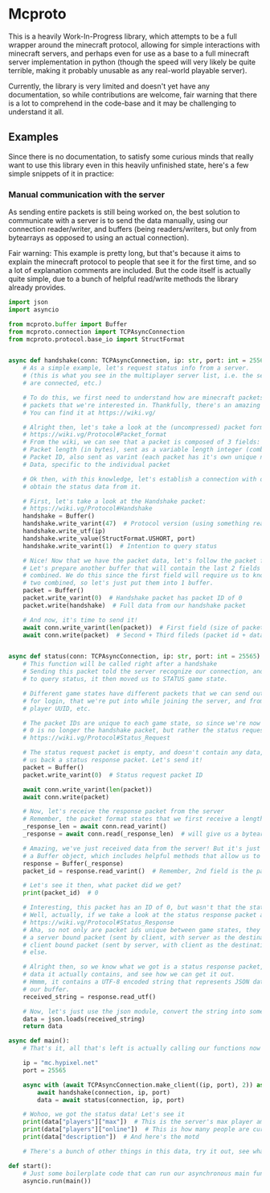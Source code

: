 # Mcproto

This is a heavily Work-In-Progress library, which attempts to be a full wrapper around the minecraft protocol, allowing
for simple interactions with minecraft servers, and perhaps even for use as a base to a full minecraft server
implementation in python (though the speed will very likely be quite terrible, making it probably unusable as any
real-world playable server).

Currently, the library is very limited and doesn't yet have any documentation, so while contributions are welcome, fair
warning that there is a lot to comprehend in the code-base and it may be challenging to understand it all.

## Examples

Since there is no documentation, to satisfy some curious minds that really want to use this library even in this
heavily unfinished state, here's a few simple snippets of it in practice:

### Manual communication with the server

As sending entire packets is still being worked on, the best solution to communicate with a server is to send the data
manually, using our connection reader/writer, and buffers (being readers/writers, but only from bytearrays as opposed
to using an actual connection).

Fair warning: This example is pretty long, but that's because it aims to explain the minecraft protocol to people that
see it for the first time, and so a lot of explanation comments are included. But the code itself is actually quite
simple, due to a bunch of helpful read/write methods the library already provides.

```python
import json
import asyncio

from mcproto.buffer import Buffer
from mcproto.connection import TCPAsyncConnection
from mcproto.protocol.base_io import StructFormat


async def handshake(conn: TCPAsyncConnection, ip: str, port: int = 25565) -> None:
    # As a simple example, let's request status info from a server.
    # (this is what you see in the multiplayer server list, i.e. the server's motd, icon, info about how many players
    # are connected, etc.)

    # To do this, we first need to understand how are minecraft packets composed, and take a look at the specific
    # packets that we're interested in. Thankfully, there's an amazing community made wiki that documents all of this!
    # You can find it at https://wiki.vg/

    # Alright then, let's take a look at the (uncompressed) packet format specification:
    # https://wiki.vg/Protocol#Packet_format
    # From the wiki, we can see that a packet is composed of 3 fields:
    # Packet length (in bytes), sent as a variable length integer (combined length of the 2 fields below)
    # Packet ID, also sent as varint (each packet has it's own unique number, that we use to find out which packet it is)
    # Data, specific to the individual packet

    # Ok then, with this knowledge, let's establish a connection with our server by sending it a handhshake, and
    # obtain the status data from it.

    # First, let's take a look at the Handshake packet:
    # https://wiki.vg/Protocol#Handshake
    handshake = Buffer()
    handshake.write_varint(47)  # Protocol version (using something really old so that it works with almost any server)
    handshake.write_utf(ip)
    handshake.write_value(StructFormat.USHORT, port)
    handshake.write_varint(1)  # Intention to query status

    # Nice! Now that we have the packet data, let's follow the packet format and send it.
    # Let's prepare another buffer that will contain the last 2 fields (packet id and data)
    # combined. We do this since the first field will require us to know the size of these
    # two combined, so let's just put them into 1 buffer.
    packet = Buffer()
    packet.write_varint(0)  # Handshake packet has packet ID of 0
    packet.write(handshake)  # Full data from our handshake packet

    # And now, it's time to send it!
    await conn.write_varint(len(packet))  # First field (size of packet id + data)
    await conn.write(packet)  # Second + Third fileds (packet id + data)


async def status(conn: TCPAsyncConnection, ip: str, port: int = 25565) -> dict:
    # This function will be called right after a handshake
    # Sending this packet told the server recognize our connection, and since we've specified the intention
    # to query status, it then moved us to STATUS game state.

    # Different game states have different packets that we can send out, for example there is a game state
    # for login, that we're put into while joining the server, and from it, we tell the server our username
    # player UUID, etc.

    # The packet IDs are unique to each game state, so since we're now in status state, a packet with ID of
    # 0 is no longer the handshake packet, but rather the status request packet (precisely what we need).
    # https://wiki.vg/Protocol#Status_Request

    # The status request packet is empty, and doesn't contain any data, it just instructs the server to send
    # us back a status response packet. Let's send it!
    packet = Buffer()
    packet.write_varint(0)  # Status request packet ID

    await conn.write_varint(len(packet))
    await conn.write(packet)

    # Now, let's receive the response packet from the server
    # Remember, the packet format states that we first receive a length, then packet id, then data
    _response_len = await conn.read_varint()
    _response = await conn.read(_response_len)  # will give us a bytearray

    # Amazing, we've just received data from the server! But it's just bytes, let's turn it into
    # a Buffer object, which includes helpful methods that allow us to read from it
    response = Buffer(_response)
    packet_id = response.read_varint()  # Remember, 2nd field is the packet ID

    # Let's see it then, what packet did we get?
    print(packet_id)  # 0

    # Interesting, this packet has an ID of 0, but wasn't that the status request packet? We wanted a response tho.
    # Well, actually, if we take a look at the status response packet at the wiki, it really has an ID of 0:
    # https://wiki.vg/Protocol#Status_Response
    # Aha, so not only are packet ids unique between game states, they're also unique between the direction
    # a server bound packet (sent by client, with server as the destination) can have an id of 0, while a
    # client bound packet (sent by server, with client as the destination) can have the same id, and mean something
    # else.

    # Alright then, so we know what we got is a status response packet, let's read the wiki a bit further and see what
    # data it actually contains, and see how we can get it out.
    # Hmmm, it contains a UTF-8 encoded string that represents JSON data, ok, so let's get that string, it's still in
    # our buffer.
    received_string = response.read_utf()

    # Now, let's just use the json module, convert the string into some json object (in this case, a dict)
    data = json.loads(received_string)
    return data

async def main():
    # That's it, all that's left is actually calling our functions now

    ip = "mc.hypixel.net"
    port = 25565

    async with (await TCPAsyncConnection.make_client((ip, port), 2)) as connection:
        await handshake(connection, ip, port)
        data = await status(connection, ip, port)

    # Wohoo, we got the status data! Let's see it
    print(data["players"]["max"])  # This is the server's max player amount (slots)
    print(data["players"]["online"])  # This is how many people are currently online
    print(data["description"])  # And here's the motd

    # There's a bunch of other things in this data, try it out, see what you can find!

def start():
    # Just some boilerplate code that can run our asynchronous main function
    asyncio.run(main())
```

